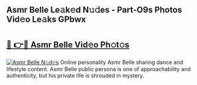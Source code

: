 ## Asmr Belle Le𝚊k𝚎d N𝚞𝚍es - Part-O9s Photos Vid𝚎o Le𝚊ks GPbwx

# <h2><a href="http://fbcudz.evod.top/?m=Asmr+Belle">🔗 👉🔴 Asmr Belle Vid𝚎o Ph𝚘t𝚘s</a></h2>

[![Asmr Belle N𝚞d𝚎s](https://i.imgur.com/8V9OHl7.gif)](http://fbcudz.evod.top/?m=Asmr+Belle)
Online personality Asmr Belle sharing dance and lifestyle content. Asmr Belle public persona is one of approachability and authenticity, but his private life is shrouded in mystery. 
